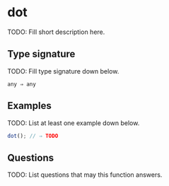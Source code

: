 # dot

TODO: Fill short description here.

## Type signature

TODO: Fill type signature down below.

```
any ⇒ any
```

## Examples

TODO: List at least one example down below.

```javascript
dot(); // ⇒ TODO
```

## Questions

TODO: List questions that may this function answers.
